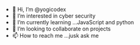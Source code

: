 - 👋 Hi, I’m @yogicodex
- 👀 I’m interested in cyber security 
- 🌱 I’m currently learning ...JavaScript and python
- 💞️ I’m looking to collaborate on projects
- 📫 How to reach me ...jusk ask me 

<!---
yogicodex/yogicodex is a ✨ special ✨ repository because its `README.md` (this file) appears on your GitHub profile.
You can click the Preview link to take a look at your changes.
--->
